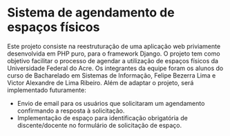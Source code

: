 # Sistema de agendamento de espaços físicos
Este projeto consiste na reestruturação de uma aplicação web priviamente desenvolvida em PHP puro, para o framework Django. O projeto tem como objetivo facilitar o processo de agendar a utilização de espaços físicos da Universidade Federal do Acre. Os integrantes da equipe foram os alunos do curso de Bacharelado em Sistemas de Informação, Felipe Bezerra Lima e Victor Alexandre de Lima Ribeiro.
Além de adaptar o projeto, será implementado futuramente:
- Envio de email para os usuários que solicitaram um agendamento confirmando a resposta à solicitação.
- Implementação de espaço para identificação obrigatória de discente/docente no formulário de solicitação de espaço.
